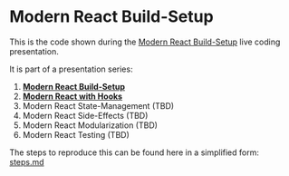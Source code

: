 # Modern React Build-Setup

This is the code shown during the [Modern React Build-Setup](https://www.meetup.com/ReactJS-Meetup-Leipzig/events/265281153/) live coding presentation.

It is part of a presentation series:
1. **[Modern React Build-Setup](https://github.com/jambit/modern-react/tree/01-build-setup)**
2. **[Modern React with Hooks](https://github.com/jambit/modern-react/tree/02-hooks)**
3. Modern React State-Management (TBD)
4. Modern React Side-Effects (TBD)
5. Modern React Modularization (TBD)
6. Modern React Testing (TBD)

The steps to reproduce this can be found here in a simplified form: [steps.md](./steps.md)
